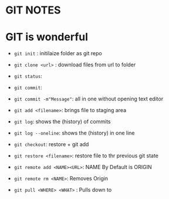 # GIT NOTES
# GIT is wonderful

- `git init` : initilaize folder as git repo
- `git clone <url>` : download files from url to folder
- `git status`:
 
- `git commit`:
- `git commit -m"Message"`: all in one without opening text editor

- `git add <filename>`: brings file to staging area

- `git log`: shows the (history) of commits
- `git log --oneline`: shows the (history) in one line
- `git checkout`: restore + git add
- `git restore <filename>`: restore file to thr previous git state

- `git remote add <NAME><URL>`: NAME By Default is ORIGIN
- `git remote rm <NAME>`: Removes Origin
- `git pull <WHERE> <WHAT>` : Pulls down <WHAT> to <WHERE>
 
